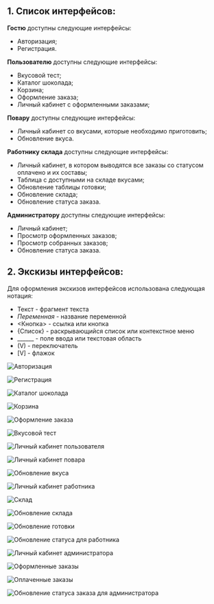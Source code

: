 ## **1. Список интерфейсов:** ##
  
  **Гостю** доступны следующие интерфейсы:
  
  - Авторизация;
  - Регистрация.
  
  **Пользователю** доступны следующие интерфейсы:
    
  - Вкусовой тест;
  - Каталог шоколада;
  - Корзина;
  - Оформление заказа;
  - Личный кабинет с оформленными заказами;
    
  **Повару** доступны следующие интерфейсы:
  
  - Личный кабинет со вкусами, которые необходимо приготовить;
  - Обновление вкуса.
  
  **Работнику склада** доступны следующие интерфейсы:
  
  - Личный кабинет, в котором выводятся все заказы со статусом оплачено и их составы;
  - Таблица с доcтупными на складе вкусами;
  - Обновление таблицы готовки;
  - Обновление склада;
  - Обновление статуса заказа.
  
  **Администратору** доступны следующие интерфейсы:
  
  - Личный кабинет;
  - Просмотр оформленных заказов;
  - Просмотр собранных заказов;
  - Обновление статуса заказа.
  
  ## **2. Экскизы интерфейсов:** ##
  
  Для оформления экскизов интерфейсов использована следующая нотация:
  
  - Текст - фрагмент текста
  - *Переменная* - название переменной
  - <Кнопка> - ссылка или кнопка
  - {Список} - раскрывающийся список или контекстное меню
  - ______ - поле ввода или текстовая область
  - (V) - переключатель
  - [V] - флажок

![Авторизация](https://github.com/frobbery/chocolate-shop/blob/main/resource-images/1.png)

![Регистрация](https://github.com/frobbery/chocolate-shop/blob/main/resource-images/2.png)

![Каталог шоколада](https://github.com/frobbery/chocolate-shop/blob/main/resource-images/3.png)

![Корзина](https://github.com/frobbery/chocolate-shop/blob/main/resource-images/4.png)

![Оформление заказа](https://github.com/frobbery/chocolate-shop/blob/main/resource-images/5.png)

![Вкусовой тест](https://github.com/frobbery/chocolate-shop/blob/main/resource-images/6.png)

![Личный кабинет пользователя](https://github.com/frobbery/chocolate-shop/blob/main/resource-images/7.png)

![Личный кабинет повара](https://github.com/frobbery/chocolate-shop/blob/main/resource-images/8.png)

![Обновление вкуса](https://github.com/frobbery/chocolate-shop/blob/main/resource-images/9.png)

![Личный кабинет работника](https://github.com/frobbery/chocolate-shop/blob/main/resource-images/10.png)

![Склад](https://github.com/frobbery/chocolate-shop/blob/main/resource-images/11.png)

![Обновление склада](https://github.com/frobbery/chocolate-shop/blob/main/resource-images/12.png)

![Обновление готовки](https://github.com/frobbery/chocolate-shop/blob/main/resource-images/13.png)

![Обновление статуса для работника](https://github.com/frobbery/chocolate-shop/blob/main/resource-images/14.png)

![Личный кабинет администратора](https://github.com/frobbery/chocolate-shop/blob/main/resource-images/15.png)

![Оформленные заказы](https://github.com/frobbery/chocolate-shop/blob/main/resource-images/16.png)

![Оплаченные заказы](https://github.com/frobbery/chocolate-shop/blob/main/resource-images/17.png)

![Обновление статуса заказа для администратора](https://github.com/frobbery/chocolate-shop/blob/main/resource-images/18.png)

  
  
  
